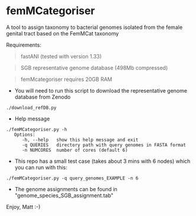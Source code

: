 # femMCategoriser
A tool to assign taxonomy to bacterial genomes isolated from the female genital tract based on the FemMCat taxonomy

Requirements:
>fastANI (tested with version 1.33)

>SGB representative genome database (498Mb compressed)

>femMcategoriser requires 20GB RAM

* You will need to run this script to download the representative genome database from Zenodo
~~~
./download_refDB.py
~~~

* Help message
~~~
./femMCategoriser.py -h
   Options:
      -h, --help   show this help message and exit
      -q QUERIES   directory path with query genomes in FASTA format
      -n NUMCORES  number of cores (default 6)
~~~

* This repo has a small test case (takes about 3 mins with 6 nodes) which you can run with this:

~~~
./femMCategoriser.py -q query_genomes_EXAMPLE -n 6
~~~

* The genome assignments can be found in "genome_species_SGB_assignment.tab"

Enjoy, Matt :-)
